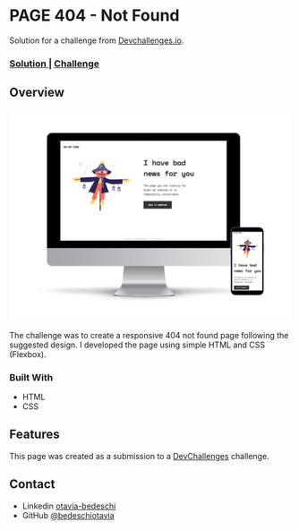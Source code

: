 <h1>PAGE 404 - Not Found</h1>

<div>
   Solution for a challenge from  <a href="http://devchallenges.io" target="_blank">Devchallenges.io</a>.
</div>

<div>
  <h3>
    <a href="https://404-not-found-master-wheat.vercel.app/">
      Solution
    </a>
    <span> | </span>
    <a href="https://legacy.devchallenges.io/challenges/wBunSb7FPrIepJZAg0sY">
      Challenge
    </a>
  </h3>
</div>

<!-- OVERVIEW -->

## Overview

![mockup](https://github.com/bedeschiotavia/404-not-found-master/blob/main/mockuo404-notfound.png?raw=true)

The challenge was to create a responsive 404 not found page following the suggested design. I developed the page using simple HTML and CSS (Flexbox).

### Built With

- HTML
- CSS

## Features


This page was created as a submission to a [DevChallenges](https://legacy.devchallenges.io/challenges/wBunSb7FPrIepJZAg0sY) challenge.


## Contact

- Linkedin [otavia-bedeschi](https://{www.linkedin.com/in/otavia-bedeschi/})
- GitHub [@bedeschiotavia](https://{https://github.com/bedeschiotavia})
